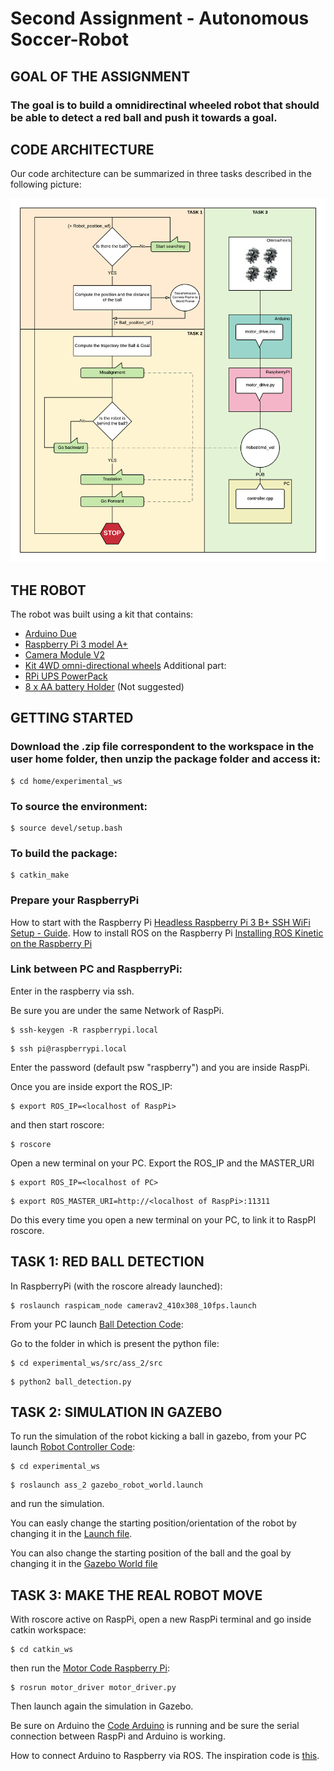 # Second Assignment - Autonomous Soccer-Robot

## GOAL OF THE ASSIGNMENT
### The goal is to build a omnidirectinal wheeled robot that should be able to detect a red ball and push it towards a goal.

## CODE ARCHITECTURE
Our code architecture can be summarized in three tasks described in the following picture:
<p align="center">
 <img src="ExRob Diagram.png"/>
</p>

## THE ROBOT
The robot was built using a kit that contains:
- [Arduino Due](https://www.arduino.cc/en/Guide/ArduinoDue)
- [Raspberry Pi 3 model A+](https://www.raspberrypi.org/products/raspberry-pi-3-model-a-plus/)
- [Camera Module V2](https://www.raspberrypi.org/products/camera-module-v2/)
- [Kit 4WD omni-directional wheels](https://www.amazon.it/OSOYOO-Robotico-Platform-velocit%C3%A0-Raspberry/dp/B07XRFQN8D/ref=sr_1_5?__mk_it_IT=%C3%85M%C3%85%C5%BD%C3%95%C3%91&crid=M5QEL3ZWUSSR&keywords=osoyoo+arduino+robot&qid=1581868004&sprefix=osoyoo%2Caps%2C183&sr=8-5)
Additional part:
- [RPi UPS PowerPack](https://www.amazon.it/UNIROI-Espansione-Raspberry-Ufficiale-Aggiornata/dp/B07KWTS638/ref=sr_1_2?__mk_it_IT=%C3%85M%C3%85%C5%BD%C3%95%C3%91&keywords=rasp+powerpack&qid=1581868110&sr=8-2)
- [8 x AA battery Holder](https://www.amazon.it/interruttore-Arduinos-solenoidi-coperchio-resistente/dp/B07BY3ZDDL/ref=sr_1_7?__mk_it_IT=%C3%85M%C3%85%C5%BD%C3%95%C3%91&keywords=pack+8+pile+stilo&qid=1581868190&sr=8-7) (Not suggested)
## GETTING STARTED
### Download the .zip file correspondent to the workspace in the user home folder, then unzip the package folder and access it:
```
$ cd home/experimental_ws
```

### To source the environment:
```
$ source devel/setup.bash
```

### To build the package:
```
$ catkin_make
```
### Prepare your RaspberryPi
How to start with the Raspberry Pi [Headless Raspberry Pi 3 B+ SSH WiFi Setup - Guide](https://desertbot.io/blog/headless-raspberry-pi-3-bplus-ssh-wifi-setup).
How to install ROS on the Raspberry Pi [Installing ROS Kinetic on the Raspberry Pi](http://wiki.ros.org/ROSberryPi/Installing%20ROS%20Kinetic%20on%20the%20Raspberry%20Pi)

### Link between PC and RaspberryPi:
Enter in the raspberry via ssh.

Be sure you are under the same Network of RaspPi.
```
$ ssh-keygen -R raspberrypi.local
```
```
$ ssh pi@raspberrypi.local
```

Enter the password (default psw "raspberry") and you are inside RaspPi.

Once you are inside export the ROS_IP:
```
$ export ROS_IP=<localhost of RaspPi>
```
and then start roscore:
```
$ roscore
```
Open a new terminal on your PC.
Export the ROS_IP and the MASTER_URI
```
$ export ROS_IP=<localhost of PC>
```
```
$ export ROS_MASTER_URI=http://<localhost of RaspPi>:11311
```
Do this every time you open a new terminal on your PC, to link it to RaspPI roscore.

## TASK 1: RED BALL DETECTION
In RaspberryPi (with the roscore already launched):
```
$ roslaunch raspicam_node camerav2_410x308_10fps.launch
```

From your PC launch [Ball Detection Code](https://github.com/francescacanale/experimental_ws/blob/master/src/ass_2/src/ball_detection.py):

Go to the folder in which is present the python file:
```
$ cd experimental_ws/src/ass_2/src
```
```
$ python2 ball_detection.py
```

## TASK 2: SIMULATION IN GAZEBO
To run the simulation of the robot kicking a ball in gazebo, from your PC launch [Robot Controller Code](https://github.com/francescacanale/experimental_ws/blob/master/src/ass_2/src/controller_node.cpp):
```
$ cd experimental_ws
```
```
$ roslaunch ass_2 gazebo_robot_world.launch
```
and run the simulation.

You can easly change the starting position/orientation of the robot by changing it in the [Launch file](https://github.com/francescacanale/experimental_ws/blob/master/src/ass_2/launch/gazebo_robot_world.launch).

You can also change the starting position of the ball and the goal by changing it in the [Gazebo World file](https://github.com/francescacanale/experimental_ws/blob/master/src/crestino_gazebo/worlds/crestino.world)

## TASK 3: MAKE THE REAL ROBOT MOVE
With roscore active on RaspPi, open a new RaspPi terminal and go inside catkin workspace:
```
$ cd catkin_ws
```
then run the [Motor Code Raspberry Pi](https://github.com/francescacanale/experimental_ws/blob/master/src/motor_driver/scripts/motor_driver.py):
```
$ rosrun motor_driver motor_driver.py
```
Then launch again the simulation in Gazebo.

Be sure on Arduino the [Code Arduino](https://github.com/francescacanale/experimental_ws/blob/master/src/ass_2/arduino_motors/motor_driver/motor_driver.ino) is running and be sure the serial connection between RaspPi and Arduino is working.

How to connect Arduino to Raspberry via ROS.
The inspiration code is [this](https://github.com/mktk1117/six_wheel_robot/wiki/Make-a-ROS-package-to-communicate-with-Arduino-to-control-motors).


